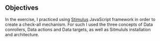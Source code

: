 ## Objectives

In the exercise, I practiced using [Stimulus](https://stimulus.hotwired.dev/) JavaScript framework in order to create a check-all mechanism.
For such I used the three concepts of Data conrollers, Data actions and Data targets, as well as Sitmululs installation and architecture.
